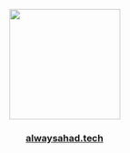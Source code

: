 <p align="center">
  <img src="https://i.pinimg.com/1200x/05/4c/d8/054cd8d202a69bc5696d14415e8fe99a.jpg" height="195" />
</p>

<h3 align="center">
  <a href="https://alwaysahad.tech">alwaysahad.tech</a>
</h3>
